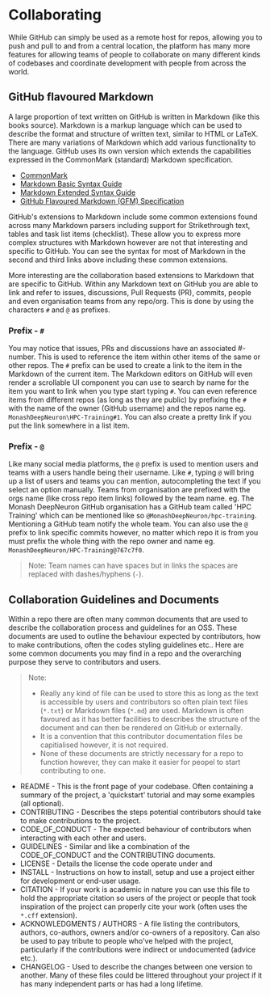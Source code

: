 # Collaborating

While GitHub can simply be used as a remote host for repos, allowing you to push and pull to and from a central location, the platform has many more features for allowing teams of people to collaborate on many different kinds of codebases and coordinate development with people from across the world.

## GitHub flavoured Markdown

A large proportion of text written on GitHub is written in Markdown (like this books source). Markdown is a markup language which can be used to describe the format and structure of written text, similar to HTML or LaTeX. There are many variations of Markdown which add various functionality to the language. GitHub uses its own version which extends the capabilities expressed in the CommonMark (standard) Markdown specification.

- [CommonMark](https://commonmark.org/)
- [Markdown Basic Syntax Guide](https://www.markdownguide.org/basic-syntax/)
- [Markdown Extended Syntax Guide](https://www.markdownguide.org/extended-syntax/)
- [GitHub Flavoured Markdown (GFM) Specification](https://github.github.com/gfm/)

GitHub's extensions to Markdown include some common extensions found across many Markdown parsers including support for Strikethrough text, tables and task list items (checklist). These allow you to express more complex structures with Markdown however are not that interesting and specific to GitHub. You can see the syntax for most of Markdown in the second and third links above including these common extensions.

More interesting are the collaboration based extensions to Markdown that are specific to GitHub. Within any Markdown text on GitHub you are able to link and refer to issues, discussions, Pull Requests (PR), commits, people and even organisation teams from any repo/org. This is done by using the characters `#` and `@` as prefixes.

### Prefix - `#`

You may notice that issues, PRs and discussions have an associated #-number. This is used to reference the item within other items of the same or other repos. The `#` prefix can be used to create a link to the item in the Markdown of the current item. The Markdown editors on GitHub will even render a scrollable UI component you can use to search by name for the item you want to link when you type start typing `#`. You can even reference items from different repos (as long as they are public) by prefixing the `#` with the name of the owner (GitHub username) and the repos name eg. `MonashDeepNeuron\HPC-Training#1`. You can also create a pretty link if you put the link somewhere in a list item.

### Prefix - `@`

Like many social media platforms, the `@` prefix is used to mention users and teams with a users handle being their username. Like `#`, typing `@` will bring up a list of users and teams you can mention, autocompleting the text if you select an option manually. Teams from organisation are prefixed with the orgs name (like cross repo item links) followed by the team name. eg. The Monash DeepNeuron GitHub organisation has a GitHub team called 'HPC Training' which can be mentioned like so `@MonashDeepNeuron/hpc-training`. Mentioning a GitHub team notify the whole team. You can also use the `@` prefix to link specific commits however, no matter which repo it is from you must prefix the whole thing with the repo owner and name eg. `MonashDeepNeuron/HPC-Training@767c7f0`.

> Note: Team names can have spaces but in links the spaces are replaced with dashes/hyphens (`-`).

## Collaboration Guidelines and Documents

Within a repo there are often many common documents that are used to describe the collaboration process and guidelines for an OSS. These documents are used to outline the behaviour expected by contributors, how to make contributions, often the codes styling guidelines etc.. Here are some common documents you may find in a repo and the overarching purpose they serve to contributors and users.

> Note:
>
> - Really any kind of file can be used to store this as long as the text is accessible by users and contributors so often plain text files (`*.txt`) or Markdown files (`*.md`) are used. Markdown is often favoured as it has better facilities to describes the structure of the document and can then be rendered on GitHub or externally.
> - It is a convention that this contributor documentation files be capitialised however, it is not required.
> - None of these documents are strictly necessary for a repo to function however, they can make it easier for peopel to start contributing to one.

- README - This is the front page of your codebase. Often containing a summary of the project, a 'quickstart' tutorial and may some examples (all optional).
- CONTRIBUTING - Describes the steps potential contributors should take to make contributions to the project.
- CODE_OF_CONDUCT - The expected behaviour of contributors when interacting with each other and users.
- GUIDELINES - Similar and like a combination of the CODE_OF_CONDUCT and the CONTRIBUTING documents.
- LICENSE - Details the license the code operate under and
- INSTALL - Instructions on how to install, setup and use a project either for development or end-user usage.
- CITATION - If your work is academic in nature you can use this file to hold the appropriate citation so users of the project or people that took inspiration of the project can properly cite your work (often uses the `*.cff` extension).
- ACKNOWLEDGMENTS / AUTHORS - A file listing the contributors, authors, co-authors, owners and/or co-owners of a repository. Can also be used to pay tribute to people who've helped with the project, particularly if the contributions were indirect or undocumented (advice etc.).
- CHANGELOG - Used to describe the changes between one version to another. Many of these files could be littered throughout your project if it has many independent parts or has had a long lifetime.
